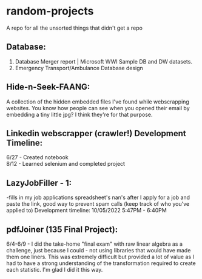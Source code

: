 # random-projects

A repo for all the unsorted things that didn't get a repo  

## Database:  
1. Database Merger report | Microsoft WWI Sample DB and DW datasets.
2. Emergency Transport/Ambulance Database design


## Hide-n-Seek-FAANG:  
A collection of the hidden embedded files I've found while webscrapping websites. You know how people can see when you opened their email by embedding a tiny little jpg? I think they're for that purpose.

## Linkedin webscrapper (crawler!) Development Timeline:  
6/27 - Created notebook  
8/12 - Learned selenium and completed project 


## LazyJobFiller - 1:
-fills in my job applications spreadsheet's nan's after I apply for a job and paste the link, good way to prevent spam calls (keep track of who you've applied to)
Development timeline: 10/05/2022 5:47PM - 6:40PM


## pdfJoiner (135 Final Project):  
6/4-6/9 - I did the take-home "final exam" with raw linear algebra as a challenge, just because I could - not using libraries that would have made them one liners. This was extremely difficult but provided a lot of value as I had to have a strong understanding of the transformation required to create each statistic. I'm glad I did it this way.
